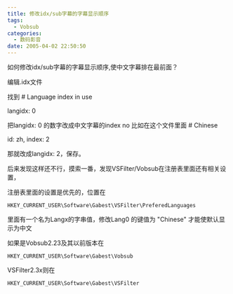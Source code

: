 ```yaml
---
title: 修改idx/sub字幕的字幕显示顺序
tags:
  - Vobsub
categories:
  - 数码影音
date: 2005-04-02 22:50:50
---
```


如何修改idx/sub字幕的字幕显示顺序,使中文字幕排在最前面？

编辑.idx文件

找到
\# Language index in use

langidx: 0

把langidx: 0 的数字改成中文字幕的index no
比如在这个文件里面
\# Chinese

id: zh, index: 2

那就改成langidx: 2，保存。

后来发现这样还不行，摸索一番，发现VSFilter/Vobsub在注册表里面还有相关设置，

注册表里面的设置是优先的，位置在

`HKEY_CURRENT_USER\Software\Gabest\VSFilter\PreferedLanguages`

里面有一个名为Langx的字串值，修改Lang0 的键值为 "Chinese" 才能使默认显示为中文

如果是Vobsub2.23及其以前版本在

`HKEY_CURRENT_USER\Software\Gabest\Vobsub`

VSFilter2.3x则在

`HKEY_CURRENT_USER\Software\Gabest\VSFilter`
